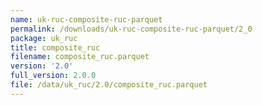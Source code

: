 ```yaml
---
name: uk-ruc-composite-ruc-parquet
permalink: /downloads/uk-ruc-composite-ruc-parquet/2_0
package: uk_ruc
title: composite_ruc
filename: composite_ruc.parquet
version: '2.0'
full_version: 2.0.0
file: /data/uk_ruc/2.0/composite_ruc.parquet
---
```

